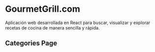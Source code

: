 
# GourmetGrill.com

Aplicación web desarrollada en React para buscar, visualizar y explorar recetas de cocina de manera sencilla y rápida.

## Categories Page 

